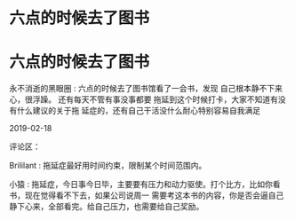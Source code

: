 # 六点的时候去了图书

# 六点的时候去了图书

永不消逝的黑眼圈 : 六点的时候去了图书馆看了一会书，发现 自己根本静不下来心，很浮躁。 还有每天不管有事没事都要 拖延到这个时候打卡，大家不知道有没有什么建议的关于拖 延症的，还有自己干活没什么耐心特别容易自我满足

2019-02-18

评论区：

Brililant : 拖延症最好用时间约束，限制某个时间范围内。

小猿 : 拖延症，今日事今日毕，主要要有压力和动力驱使。打个比方，比如你看书，现在觉得看不下去，如果公司说周一 需要考这本书的内容，你是否会逼自己静下心来，全部看完。给自己压力，也需要给自己奖励。
